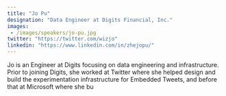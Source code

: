 ```yaml
---
title: "Jo Pu"
designation: "Data Engineer at Digits Financial, Inc."
images: 
 - /images/speakers/jo-pu.jpg
twitter: "https://twitter.com/wizjo"
linkedin: "https://www.linkedin.com/in/zhejopu/"
---
```


Jo is an Engineer at Digits focusing on data engineering and infrastructure. Prior to joining Digits, she worked at Twitter where she helped design and build the experimentation infrastructure for Embedded Tweets, and before that at Microsoft where she bu